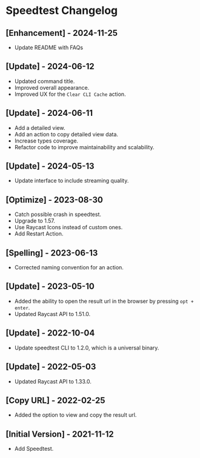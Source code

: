 # Speedtest Changelog

## [Enhancement] - 2024-11-25

- Update README with FAQs

## [Update] - 2024-06-12

- Updated command title.
- Improved overall appearance.
- Improved UX for the `Clear CLI Cache` action.

## [Update] - 2024-06-11

- Add a detailed view.
- Add an action to copy detailed view data.
- Increase types coverage.
- Refactor code to improve maintainability and scalability.

## [Update] - 2024-05-13

- Update interface to include streaming quality.

## [Optimize] - 2023-08-30

- Catch possible crash in speedtest.
- Upgrade to 1.57.
- Use Raycast Icons instead of custom ones.
- Add Restart Action.

## [Spelling] - 2023-06-13

- Corrected naming convention for an action.

## [Update] - 2023-05-10

- Added the ability to open the result url in the browser by pressing `opt + enter`.
- Updated Raycast API to 1.51.0.

## [Update] - 2022-10-04

- Update speedtest CLI to 1.2.0, which is a universal binary.

## [Update] - 2022-05-03

- Updated Raycast API to 1.33.0.

## [Copy URL] - 2022-02-25

- Added the option to view and copy the result url.

## [Initial Version] - 2021-11-12

- Add Speedtest.
